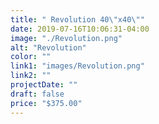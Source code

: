 ```yaml
---
title: " Revolution 40\"x40\""
date: 2019-07-16T10:06:31-04:00
image: "./Revolution.png"
alt: "Revolution"
color: ""
link1: "images/Revolution.png"
link2: ""
projectDate: ""
draft: false
price: "$375.00"
---
```

